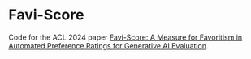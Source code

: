 # Favi-Score

Code for the ACL 2024 paper [Favi-Score: A Measure for Favoritism in Automated Preference Ratings for Generative AI Evaluation](https://arxiv.org/abs/2406.01131).
